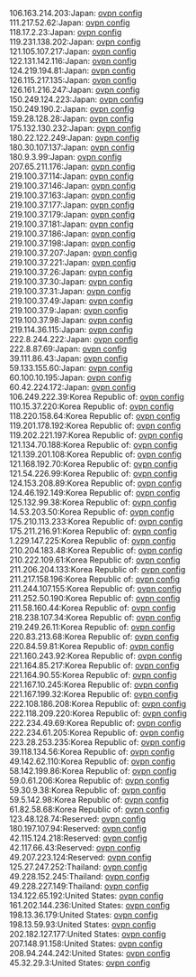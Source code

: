 106.163.214.203:Japan: [ovpn config](vpn/106_163_214_203.ovpn)  
111.217.52.62:Japan: [ovpn config](vpn/111_217_52_62.ovpn)  
118.17.2.23:Japan: [ovpn config](vpn/118_17_2_23.ovpn)  
119.231.138.202:Japan: [ovpn config](vpn/119_231_138_202.ovpn)  
121.105.107.217:Japan: [ovpn config](vpn/121_105_107_217.ovpn)  
122.131.142.116:Japan: [ovpn config](vpn/122_131_142_116.ovpn)  
124.219.194.81:Japan: [ovpn config](vpn/124_219_194_81.ovpn)  
126.115.217.135:Japan: [ovpn config](vpn/126_115_217_135.ovpn)  
126.161.216.247:Japan: [ovpn config](vpn/126_161_216_247.ovpn)  
150.249.124.223:Japan: [ovpn config](vpn/150_249_124_223.ovpn)  
150.249.190.2:Japan: [ovpn config](vpn/150_249_190_2.ovpn)  
159.28.128.28:Japan: [ovpn config](vpn/159_28_128_28.ovpn)  
175.132.130.232:Japan: [ovpn config](vpn/175_132_130_232.ovpn)  
180.22.122.249:Japan: [ovpn config](vpn/180_22_122_249.ovpn)  
180.30.107.137:Japan: [ovpn config](vpn/180_30_107_137.ovpn)  
180.9.3.99:Japan: [ovpn config](vpn/180_9_3_99.ovpn)  
207.65.211.176:Japan: [ovpn config](vpn/207_65_211_176.ovpn)  
219.100.37.114:Japan: [ovpn config](vpn/219_100_37_114.ovpn)  
219.100.37.146:Japan: [ovpn config](vpn/219_100_37_146.ovpn)  
219.100.37.163:Japan: [ovpn config](vpn/219_100_37_163.ovpn)  
219.100.37.177:Japan: [ovpn config](vpn/219_100_37_177.ovpn)  
219.100.37.179:Japan: [ovpn config](vpn/219_100_37_179.ovpn)  
219.100.37.181:Japan: [ovpn config](vpn/219_100_37_181.ovpn)  
219.100.37.186:Japan: [ovpn config](vpn/219_100_37_186.ovpn)  
219.100.37.198:Japan: [ovpn config](vpn/219_100_37_198.ovpn)  
219.100.37.207:Japan: [ovpn config](vpn/219_100_37_207.ovpn)  
219.100.37.221:Japan: [ovpn config](vpn/219_100_37_221.ovpn)  
219.100.37.26:Japan: [ovpn config](vpn/219_100_37_26.ovpn)  
219.100.37.30:Japan: [ovpn config](vpn/219_100_37_30.ovpn)  
219.100.37.31:Japan: [ovpn config](vpn/219_100_37_31.ovpn)  
219.100.37.49:Japan: [ovpn config](vpn/219_100_37_49.ovpn)  
219.100.37.9:Japan: [ovpn config](vpn/219_100_37_9.ovpn)  
219.100.37.98:Japan: [ovpn config](vpn/219_100_37_98.ovpn)  
219.114.36.115:Japan: [ovpn config](vpn/219_114_36_115.ovpn)  
222.8.244.222:Japan: [ovpn config](vpn/222_8_244_222.ovpn)  
222.8.87.69:Japan: [ovpn config](vpn/222_8_87_69.ovpn)  
39.111.86.43:Japan: [ovpn config](vpn/39_111_86_43.ovpn)  
59.133.155.60:Japan: [ovpn config](vpn/59_133_155_60.ovpn)  
60.100.10.195:Japan: [ovpn config](vpn/60_100_10_195.ovpn)  
60.42.224.172:Japan: [ovpn config](vpn/60_42_224_172.ovpn)  
106.249.222.39:Korea Republic of: [ovpn config](vpn/106_249_222_39.ovpn)  
110.15.37.220:Korea Republic of: [ovpn config](vpn/110_15_37_220.ovpn)  
118.220.158.64:Korea Republic of: [ovpn config](vpn/118_220_158_64.ovpn)  
119.201.178.192:Korea Republic of: [ovpn config](vpn/119_201_178_192.ovpn)  
119.202.221.197:Korea Republic of: [ovpn config](vpn/119_202_221_197.ovpn)  
121.134.70.188:Korea Republic of: [ovpn config](vpn/121_134_70_188.ovpn)  
121.139.201.108:Korea Republic of: [ovpn config](vpn/121_139_201_108.ovpn)  
121.168.192.70:Korea Republic of: [ovpn config](vpn/121_168_192_70.ovpn)  
121.54.226.99:Korea Republic of: [ovpn config](vpn/121_54_226_99.ovpn)  
124.153.208.89:Korea Republic of: [ovpn config](vpn/124_153_208_89.ovpn)  
124.46.192.149:Korea Republic of: [ovpn config](vpn/124_46_192_149.ovpn)  
125.132.99.38:Korea Republic of: [ovpn config](vpn/125_132_99_38.ovpn)  
14.53.203.50:Korea Republic of: [ovpn config](vpn/14_53_203_50.ovpn)  
175.210.113.233:Korea Republic of: [ovpn config](vpn/175_210_113_233.ovpn)  
175.211.216.91:Korea Republic of: [ovpn config](vpn/175_211_216_91.ovpn)  
1.229.147.225:Korea Republic of: [ovpn config](vpn/1_229_147_225.ovpn)  
210.204.183.48:Korea Republic of: [ovpn config](vpn/210_204_183_48.ovpn)  
210.222.109.61:Korea Republic of: [ovpn config](vpn/210_222_109_61.ovpn)  
211.206.204.133:Korea Republic of: [ovpn config](vpn/211_206_204_133.ovpn)  
211.217.158.196:Korea Republic of: [ovpn config](vpn/211_217_158_196.ovpn)  
211.244.107.155:Korea Republic of: [ovpn config](vpn/211_244_107_155.ovpn)  
211.252.50.190:Korea Republic of: [ovpn config](vpn/211_252_50_190.ovpn)  
211.58.160.44:Korea Republic of: [ovpn config](vpn/211_58_160_44.ovpn)  
218.238.107.34:Korea Republic of: [ovpn config](vpn/218_238_107_34.ovpn)  
219.249.26.11:Korea Republic of: [ovpn config](vpn/219_249_26_11.ovpn)  
220.83.213.68:Korea Republic of: [ovpn config](vpn/220_83_213_68.ovpn)  
220.84.59.81:Korea Republic of: [ovpn config](vpn/220_84_59_81.ovpn)  
221.160.243.92:Korea Republic of: [ovpn config](vpn/221_160_243_92.ovpn)  
221.164.85.217:Korea Republic of: [ovpn config](vpn/221_164_85_217.ovpn)  
221.164.90.55:Korea Republic of: [ovpn config](vpn/221_164_90_55.ovpn)  
221.167.10.245:Korea Republic of: [ovpn config](vpn/221_167_10_245.ovpn)  
221.167.199.32:Korea Republic of: [ovpn config](vpn/221_167_199_32.ovpn)  
222.108.186.208:Korea Republic of: [ovpn config](vpn/222_108_186_208.ovpn)  
222.118.209.220:Korea Republic of: [ovpn config](vpn/222_118_209_220.ovpn)  
222.234.49.69:Korea Republic of: [ovpn config](vpn/222_234_49_69.ovpn)  
222.234.61.205:Korea Republic of: [ovpn config](vpn/222_234_61_205.ovpn)  
223.28.253.235:Korea Republic of: [ovpn config](vpn/223_28_253_235.ovpn)  
39.118.134.56:Korea Republic of: [ovpn config](vpn/39_118_134_56.ovpn)  
49.142.62.110:Korea Republic of: [ovpn config](vpn/49_142_62_110.ovpn)  
58.142.199.86:Korea Republic of: [ovpn config](vpn/58_142_199_86.ovpn)  
59.0.61.206:Korea Republic of: [ovpn config](vpn/59_0_61_206.ovpn)  
59.30.9.38:Korea Republic of: [ovpn config](vpn/59_30_9_38.ovpn)  
59.5.142.98:Korea Republic of: [ovpn config](vpn/59_5_142_98.ovpn)  
61.82.58.68:Korea Republic of: [ovpn config](vpn/61_82_58_68.ovpn)  
123.48.128.74:Reserved: [ovpn config](vpn/123_48_128_74.ovpn)  
180.197.107.94:Reserved: [ovpn config](vpn/180_197_107_94.ovpn)  
42.115.124.218:Reserved: [ovpn config](vpn/42_115_124_218.ovpn)  
42.117.66.43:Reserved: [ovpn config](vpn/42_117_66_43.ovpn)  
49.207.223.124:Reserved: [ovpn config](vpn/49_207_223_124.ovpn)  
125.27.247.252:Thailand: [ovpn config](vpn/125_27_247_252.ovpn)  
49.228.152.245:Thailand: [ovpn config](vpn/49_228_152_245.ovpn)  
49.228.227.149:Thailand: [ovpn config](vpn/49_228_227_149.ovpn)  
134.122.65.192:United States: [ovpn config](vpn/134_122_65_192.ovpn)  
161.202.144.236:United States: [ovpn config](vpn/161_202_144_236.ovpn)  
198.13.36.179:United States: [ovpn config](vpn/198_13_36_179.ovpn)  
198.13.59.93:United States: [ovpn config](vpn/198_13_59_93.ovpn)  
202.182.127.177:United States: [ovpn config](vpn/202_182_127_177.ovpn)  
207.148.91.158:United States: [ovpn config](vpn/207_148_91_158.ovpn)  
208.94.244.242:United States: [ovpn config](vpn/208_94_244_242.ovpn)  
45.32.29.3:United States: [ovpn config](vpn/45_32_29_3.ovpn)  
